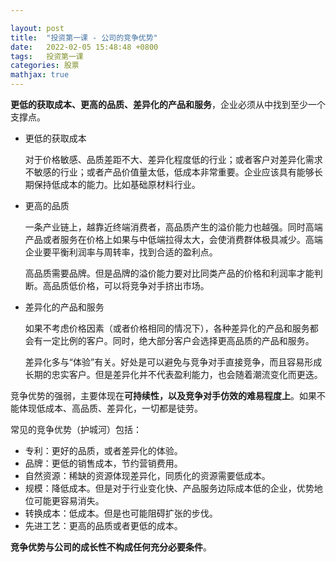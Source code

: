 ```yaml
---

layout: post
title:  "投资第一课 - 公司的竞争优势"
date:   2022-02-05 15:48:48 +0800
tags:   投资第一课
categories: 股票
mathjax: true
---
```


**更低的获取成本、更高的品质、差异化的产品和服务**，企业必须从中找到至少一个支撑点。

+ 更低的获取成本

    对于价格敏感、品质差距不大、差异化程度低的行业；或者客户对差异化需求不敏感的行业；或者产品价值量太低，低成本非常重要。企业应该具有能够长期保持低成本的能力。比如基础原材料行业。

+ 更高的品质

    一条产业链上，越靠近终端消费者，高品质产生的溢价能力也越强。同时高端产品或者服务在价格上如果与中低端拉得太大，会使消费群体极具减少。高端企业要平衡利润率与周转率，找到合适的盈利点。

    高品质需要品牌。但是品牌的溢价能力要对比同类产品的价格和利润率才能判断。高品质低价格，可以将竞争对手挤出市场。

+ 差异化的产品和服务

    如果不考虑价格因素（或者价格相同的情况下），各种差异化的产品和服务都会有一定比例的客户。同时，绝大部分客户会选择更高品质的产品和服务。

    差异化多与“体验”有关。好处是可以避免与竞争对手直接竞争，而且容易形成长期的忠实客户。但是差异化并不代表盈利能力，也会随着潮流变化而更迭。

竞争优势的强弱，主要体现在**可持续性，以及竞争对手仿效的难易程度上**。如果不能体现低成本、高品质、差异化，一切都是徒劳。

常见的竞争优势（护城河）包括：

+ 专利：更好的品质，或者差异化的体验。
+ 品牌：更低的销售成本，节约营销费用。
+ 自然资源：稀缺的资源体现差异化，同质化的资源需要低成本。
+ 规模：降低成本。但是对于行业变化快、产品服务边际成本低的企业，优势地位可能更容易消失。
+ 转换成本：低成本。但是也可能阻碍扩张的步伐。
+ 先进工艺：更高的品质或者更低的成本。

**竞争优势与公司的成长性不构成任何充分必要条件**。